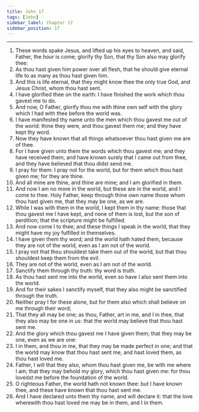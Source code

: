 ```yaml
---
title: John 17
tags: [John]
sidebar_label: Chapter 17
sidebar_position: 17
---
```


---
1. These words spake Jesus, and lifted up his eyes to heaven, and said, Father, the hour is come; glorify thy Son, that thy Son also may glorify thee:
2. As thou hast given him power over all flesh, that he should give eternal life to as many as thou hast given him.
3. And this is life eternal, that they might know thee the only true God, and Jesus Christ, whom thou hast sent.
4. I have glorified thee on the earth: I have finished the work which thou gavest me to do.
5. And now, O Father, glorify thou me with thine own self with the glory which I had with thee before the world was.
6. I have manifested thy name unto the men which thou gavest me out of the world: thine they were, and thou gavest them me; and they have kept thy word.
7. Now they have known that all things whatsoever thou hast given me are of thee.
8. For I have given unto them the words which thou gavest me; and they have received them, and have known surely that I came out from thee, and they have believed that thou didst send me.
9. I pray for them: I pray not for the world, but for them which thou hast given me; for they are thine.
10. And all mine are thine, and thine are mine; and I am glorified in them.
11. And now I am no more in the world, but these are in the world, and I come to thee. Holy Father, keep through thine own name those whom thou hast given me, that they may be one, as we are.
12. While I was with them in the world, I kept them in thy name: those that thou gavest me I have kept, and none of them is lost, but the son of perdition; that the scripture might be fulfilled.
13. And now come I to thee; and these things I speak in the world, that they might have my joy fulfilled in themselves.
14. I have given them thy word; and the world hath hated them, because they are not of the world, even as I am not of the world.
15. I pray not that thou shouldest take them out of the world, but that thou shouldest keep them from the evil.
16. They are not of the world, even as I am not of the world.
17. Sanctify them through thy truth: thy word is truth.
18. As thou hast sent me into the world, even so have I also sent them into the world.
19. And for their sakes I sanctify myself, that they also might be sanctified through the truth.
20. Neither pray I for these alone, but for them also which shall believe on me through their word;
21. That they all may be one; as thou, Father, art in me, and I in thee, that they also may be one in us: that the world may believe that thou hast sent me.
22. And the glory which thou gavest me I have given them; that they may be one, even as we are one:
23. I in them, and thou in me, that they may be made perfect in one; and that the world may know that thou hast sent me, and hast loved them, as thou hast loved me.
24. Father, I will that they also, whom thou hast given me, be with me where I am; that they may behold my glory, which thou hast given me: for thou lovedst me before the foundation of the world.
25. O righteous Father, the world hath not known thee: but I have known thee, and these have known that thou hast sent me.
26. And I have declared unto them thy name, and will declare it: that the love wherewith thou hast loved me may be in them, and I in them.